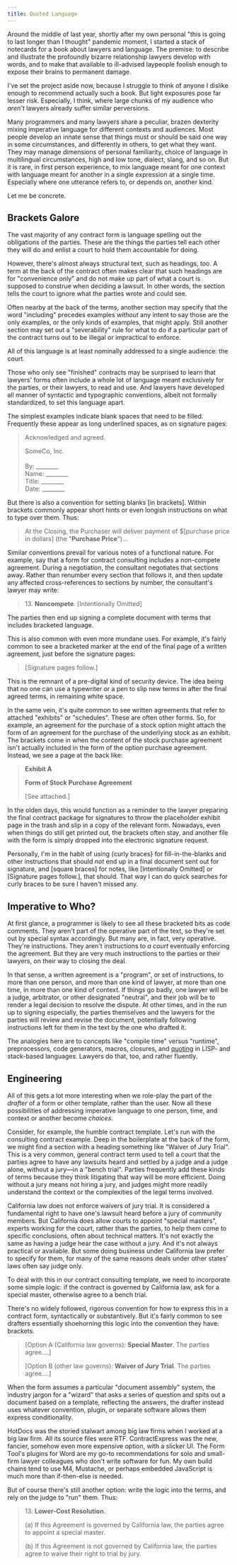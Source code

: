 ```yaml
---
title: Quoted Language
---
```


Around the middle of last year, shortly after my own personal "this is going to last longer than I thought" pandemic moment, I started a stack of notecards for a book about lawyers and language.  The premise: to describe and illustrate the profoundly bizarre relationship lawyers develop with words, and to make that available to ill-advised laypeople foolish enough to expose their brains to permanent damage.

I've set the project aside now, because I struggle to think of anyone I dislike enough to recommend actually such a book.  But light exposures pose far lesser risk.  Especially, I think, where large chunks of my audience who _aren't_ lawyers already suffer similar perversions.

Many programmers and many lawyers share a peculiar, brazen dexterity mixing imperative language for different contexts and audiences.  Most people develop an innate sense that things must or should be said one way in some circumstances, and differently in others, to get what they want.  They may manage dimensions of personal familiarity, choice of language in multilingual circumstances, high and low tone, dialect, slang, and so on.  But it is rare, in first person experience, to mix language meant for one context with language meant for another in a single expression at a single time.  Especially where one utterance refers to, or depends on, another kind.

Let me be concrete.

## Brackets Galore

The vast majority of any contract form is language spelling out the obligations of the parties.  These are the things the parties tell each other they will do and enlist a court to hold them accountable for doing.

However, there's almost always structural text, such as headings, too.  A term at the back of the contract often makes clear that such headings are for "convenience only" and do not make up part of what a court is supposed to construe when deciding a lawsuit.  In other words, the section tells the court to ignore what the parties wrote and could see.

Often nearby at the back of the terms, another section may specify that the word "including" precedes examples _without_ any intent to say those are the only examples, or the only kinds of examples, that might apply.  Still another section may set out a "severability" rule for what to do if a particular part of the contract turns out to be illegal or impractical to enforce.

All of this language is at least nominally addressed to a single audience: the court.

Those who only see "finished" contracts may be surprised to learn that lawyers' forms often include a whole lot of language meant exclusively for the parties, or their lawyers, to read and use.  And lawyers have developed all manner of syntactic and typographic conventions, albeit not formally standardized, to set this language apart.

The simplest examples indicate blank spaces that need to be filled.  Frequently these appear as long underlined spaces, as on signature pages:

> Acknowledged and agreed.
>
> SomeCo, Inc.<br><br>
> By:    \_\_\_\_\_\_\_\_<br>
> Name:  \_\_\_\_\_\_\_\_<br>
> Title: \_\_\_\_\_\_\_\_<br>
> Date:  \_\_\_\_\_\_\_\_

But there is also a convention for setting blanks [in brackets].  Within brackets commonly appear short hints or even longish instructions on what to type over them.  Thus:

> At the Closing, the Purchaser will deliver payment of $[purchase price in dollars] (the "**Purchase Price**")...

Similar conventions prevail for various notes of a functional nature.  For example, say that a form for contract consulting includes a non-compete agreement.  During a negotiation, the consultant negotiates that sections away.  Rather than renumber every section that follows it, and then update any affected cross-references to sections by number, the consultant's lawyer may write:

> 13\. **Noncompete**. [Intentionally Omitted]

The parties then end up signing a complete document with terms that includes bracketed language.

This is also common with even more mundane uses.  For example, it's fairly common to see a bracketed marker at the end of the final page of a written agreement, just before the signature pages:

> [Signature pages follow.]

This is the remnant of a pre-digital kind of security device.  The idea being that no one can use a typewriter or a pen to slip new terms in after the final agreed terms, in remaining white space.

In the same vein, it's quite common to see written agreements that refer to attached "exhibits" or "schedules".  These are often other forms.  So, for example, an agreement for the purchase of a stock option might attach the form of an agreement for the purchase of the underlying stock as an exhibit.  The brackets come in when the content of the stock purchase agreement isn't actually included in the form of the option purchase agreement.  Instead, we see a page at the back like:

> **Exhibit A**
>
> **Form of Stock Purchase Agreement**
>
> [See attached.]

In the olden days, this would function as a reminder to the lawyer preparing the final contract package for signatures to throw the placeholder exhibit page in the trash and slip in a copy of the relevant form.  Nowadays, even when things do still get printed out, the brackets often stay, and another file with the form is simply dropped into the electronic signature request.

Personally, I'm in the habit of using {curly braces} for fill-in-the-blanks and other instructions that should _not_ end up in a final document sent out for signature, and [square braces] for notes, like [Intentionally Omitted] or [Signature pages follow.], that should.  That way I can do quick searches for curly braces to be sure I haven't missed any.

## Imperative to Who?

At first glance, a programmer is likely to see all these bracketed bits as code comments.  They aren't part of the operative part of the text, so they're set out by special syntax accordingly.  But many are, in fact, very operative.  They're instructions.  They aren't instructions to _a court_ eventually enforcing the agreement.  But they are very much instructions to the parties or their lawyers, on their way to closing the deal.

In that sense, a written agreement is a "program", or set of instructions, to more than one person, and more than one kind of lawyer, at more than one time, in more than one kind of context.  If things go badly, one lawyer will be a judge, arbitrator, or other designated "neutral", and their job will be to render a legal decision to resolve the dispute.  At other times, and in the run up to signing especially, the parties themselves and the lawyers for the parties will review and revise the document, potentially following instructions left for them in the text by the one who drafted it.

The analogies here are to concepts like "compile time" versus "runtime", preprocessors, code generators, macros, closures, and [quoting](https://en.wikipedia.org/wiki/Lisp_(programming_language)#Self-evaluating_forms_and_quoting) in LISP- and stack-based languages.  Lawyers do that, too, and rather fluently.

## Engineering

All of this gets a lot more interesting when we role-play the part of the _drafter_ of a form or other template, rather than the user.  Now all these possibilities of addressing imperative language to one person, time, and context or another become _choices_.

Consider, for example, the humble contract template.  Let's run with the consulting contract example.  Deep in the boilerplate at the back of the form, we might find a section with a heading something like "Waiver of Jury Trial".  This is a very common, general contract term used to tell a court that the parties agree to have any lawsuits heard and settled by a judge and a judge alone, without a jury—in a "bench trial".  Parties frequently add these kinds of terms because they think litigating that way will be more efficient.  Doing without a jury means not hiring a jury, and judges might more readily understand the context or the complexities of the legal terms involved.

California law does not enforce waivers of jury trial.  It is considered a fundamental right to have one's lawsuit heard before a jury of community members.  But California does allow courts to appoint "special masters", experts working for the court, rather than the parties, to help them come to specific conclusions, often about technical matters.  It's not exactly the same as having a judge hear the case without a jury.  And it's not always practical or available.  But some doing business under California law prefer to specify for them, for many of the same reasons deals under other states' laws often say judge only.

To deal with this in our contract consulting template, we need to incorporate some simple logic: if the contract is governed by California law, ask for a special master, otherwise agree to a bench trial.

There's no widely followed, rigorous convention for how to express this in a contract form, syntactically or substantively.  But it's fairly common to see drafters essentially shoehorning this logic into the convention they have: brackets.

> [Option A (California law governs): **Special Master**.  The parties agree....]
>
> [Option B (other law governs): **Waiver of Jury Trial**.  The parties agree....]

When the form assumes a particular "document assembly" system, the industry jargon for a "wizard" that asks a series of question and spits out a document based on a template, reflecting the answers, the drafter instead uses whatever convention, plugin, or separate software allows them express conditionality.

HotDocs was the storied stalwart among big law firms when I worked at a big law firm.  All its source files were RTF.  ContractExpress was the new, fancier, somehow even more expensive option, with a slicker UI.  The Form Tool's plugins for Word are my go-to recommendations for solo and small-firm lawyer colleagues who don't write software for fun.  My own build chains tend to use M4, Mustache, or perhaps embedded JavaScript is much more than if-then-else is needed.

But of course there's still another option: write the logic into the terms, and rely on the judge to "run" them.  Thus:

> 13\. **Lower-Cost Resolution**.
>
> (a) If this Agreement is governed by California law, the parties agree to appoint a special master.
>
> (b) If this Agreement is not governed by California law, the parties agree to waive their right to trial by jury.
